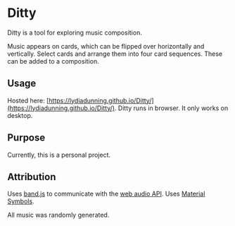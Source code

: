 # Ditty

Ditty is a tool for exploring music composition.

Music appears on cards, which can be flipped over horizontally and vertically.
Select cards and arrange them into four card sequences. These can be
added to a composition.

## Usage

Hosted here: [https://lydiadunning.github.io/Ditty/](https://lydiadunning.github.io/Ditty/).
Ditty runs in browser. It only works on desktop.

## Purpose

Currently, this is a personal project.

## Attribution

Uses [band.js](https://github.com/meenie/band.js) to communicate with the [web audio API](https://developer.mozilla.org/en-US/docs/Web/API/Web_Audio_API).
Uses [Material Symbols](https://fonts.google.com/icons).

All music was randomly generated.
